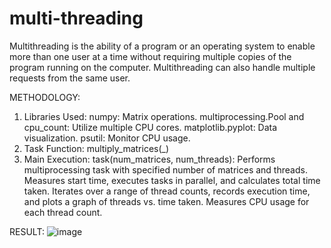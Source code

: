 # multi-threading
Multithreading is the ability of a program or an operating system to enable more than one user at a time without requiring multiple copies of the program running on the computer. Multithreading can also handle multiple requests from the same user.

METHODOLOGY:
1. Libraries Used:
numpy: Matrix operations.
multiprocessing.Pool and cpu_count: Utilize multiple CPU cores.
matplotlib.pyplot: Data visualization.
psutil: Monitor CPU usage.
2. Task Function:
multiply_matrices(_)
3. Main Execution:
task(num_matrices, num_threads): Performs multiprocessing task with specified number of matrices and threads. Measures start time, executes tasks in parallel, and calculates total time taken.
Iterates over a range of thread counts, records execution time, and plots a graph of threads vs. time taken.
Measures CPU usage for each thread count.

RESULT:
![image](https://github.com/RiyaRaizada/multi-threading/assets/88757064/1266569f-2d39-4412-b4f4-ac2f993c3849)

